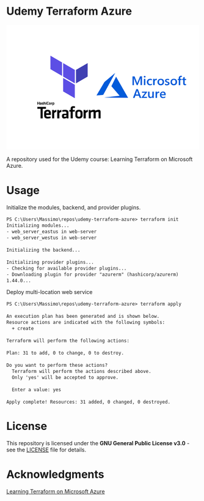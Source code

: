 # Udemy Terraform Azure

![terraform](terraform.png)

A repository used for the Udemy course: Learning Terraform on Microsoft Azure.

# Usage

Initialize the modules, backend, and provider plugins.

```
PS C:\Users\Massimo\repos\udemy-terraform-azure> terraform init
Initializing modules...
- web_server_eastus in web-server
- web_server_westus in web-server

Initializing the backend...     

Initializing provider plugins...
- Checking for available provider plugins...
- Downloading plugin for provider "azurerm" (hashicorp/azurerm) 1.44.0...
```

Deploy multi-location web service

```
PS C:\Users\Massimo\repos\udemy-terraform-azure> terraform apply

An execution plan has been generated and is shown below.
Resource actions are indicated with the following symbols:
  + create

Terraform will perform the following actions:

Plan: 31 to add, 0 to change, 0 to destroy.

Do you want to perform these actions?
  Terraform will perform the actions described above.
  Only 'yes' will be accepted to approve.

  Enter a value: yes

Apply complete! Resources: 31 added, 0 changed, 0 destroyed.
```

# License

This repository is licensed under the **GNU General Public License v3.0** - see
the [LICENSE](LICENSE) file for details.

# Acknowledgments

<a href="https://www.udemy.com/course/learning-terraform-on-microsoft-azure/" target="_blank">Learning Terraform on Microsoft Azure</a>
